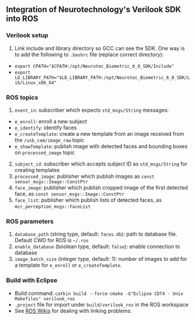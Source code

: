 ## Integration of Neurotechnology's Verilook SDK into ROS

### Verilook setup
1. Link include and library directory so GCC can see the SDK. One way is to add the following
to ```.bashrc``` file (replace correct directory):
  * ```export CPATH="$CPATH:/opt/Neurotec_Biometric_6_0_SDK/Include"```
  * ```export LD_LIBRARY_PATH="$LD_LIBRARY_PATH:/opt/Neurotec_Biometric_6_0_SDK/Lib/Linux_x86_64"```

### ROS topics
1. ```event_in```: subscriber which expects ```std_msgs/String``` messages:
  * ```e_enroll```: enroll a new subject
  * ```e_identify```: identify faces
  * ```e_createTemplate```: create a new template from an image received from the ```/usb_cam/image_raw``` topic
  * ```e_showTemplate```: publish image with detected faces and bounding boxes on ```processed_image``` topic
2. ```subject_id```: subscriber which accepts subject ID as ```std_msgs/String``` for creating templates
3. ```processed_image```: publisher which publish images as ```const sensor_msgs::Image::ConstPtr```
4. ```face_image```: publisher which publish cropped image of the first detected face, as ```const sensor_msgs::Image::ConstPtr```
5. ```face_list```: publisher which publish lists of detected faces, as ```mcr_perception_msgs::FaceList```

### ROS parameters
1. ```database_path``` (string type, default: ```faces.db```): path to database file. Default CWD for ROS is ```~/.ros```
2. ```enable_database``` (boolean type, default: ```false```): enable connection to database
3. ```image_batch_size``` (integer type, default: 1): number of images to add for a template for ```e_enroll``` or ```e_createTemplate```.
 
### Build with Eclipse
* Build command: ```catkin build --force-cmake -G"Eclipse CDT4 - Unix Makefiles" verilook_ros```
* ```.project``` file for import under ```build/verilook_ros``` in the ROS workspace
* See [ROS Wikis](http://wiki.ros.org/IDEs#Eclipse "IDEs - ROS Wikis") for dealing with linking problems.

